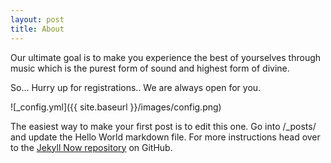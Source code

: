 ```yaml
---
layout: post
title: About
---
```


Our ultimate goal is to make you experience the best of yourselves through music which is the purest form of sound and highest form of divine.

So... Hurry up for registrations.. We are always open for you.


![_config.yml]({{ site.baseurl }}/images/config.png)

The easiest way to make your first post is to edit this one. Go into /_posts/ and update the Hello World markdown file. For more instructions head over to the [Jekyll Now repository](https://github.com/barryclark/jekyll-now) on GitHub.
